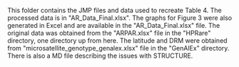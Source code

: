 This folder contains the JMP files and data used to recreate Table 4. The processed data is in "AR_Data_Final.xlsx". The graphs for Figure 3 were also generated in Excel and are available in the "AR_Data_Final.xlsx" file. The original data was obtained from the "ARPAR.xlsx" file in the "HPRare" directory, one directory up from here. The latitude and DRM were obtained from "microsatellite_genotype_genalex.xlsx" file in the "GenAlEx" directory. There is also a MD file describing the issues with STRUCTURE.